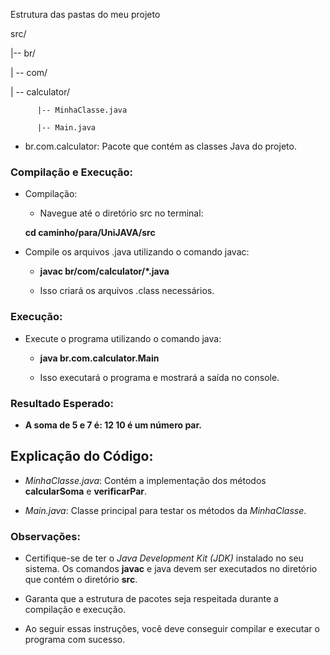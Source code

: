 Estrutura das pastas do meu projeto

src/

|-- br/

|   -- com/

|       -- calculator/

          |-- MinhaClasse.java

          |-- Main.java



* br.com.calculator: Pacote que contém as classes Java do projeto.

### Compilação e Execução:

* Compilação:
    * Navegue até o diretório src no terminal:

    **cd caminho/para/UniJAVA/src**


* Compile os arquivos .java utilizando o comando javac:

    * **javac br/com/calculator/*.java**

    * Isso criará os arquivos .class necessários.

### Execução:

* Execute o programa utilizando o comando java:

    * **java br.com.calculator.Main**

    * Isso executará o programa e mostrará a saída no console.

### Resultado Esperado:

* **A soma de 5 e 7 é: 12
10 é um número par.**


## Explicação do Código:

* *MinhaClasse.java*: Contém a implementação dos métodos **calcularSoma** e **verificarPar**.

* *Main.java*: Classe principal para testar os métodos da *MinhaClasse*.


### Observações:

* Certifique-se de ter o *Java Development Kit (JDK)* instalado no seu sistema.
Os comandos **javac** e java devem ser executados no diretório que contém o diretório **src**.

* Garanta que a estrutura de pacotes seja respeitada durante a compilação e execução.

* Ao seguir essas instruções, você deve conseguir compilar e executar o programa com sucesso.
